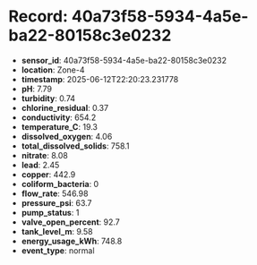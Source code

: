 # Record: 40a73f58-5934-4a5e-ba22-80158c3e0232

- **sensor_id**: 40a73f58-5934-4a5e-ba22-80158c3e0232
- **location**: Zone-4
- **timestamp**: 2025-06-12T22:20:23.231778
- **pH**: 7.79
- **turbidity**: 0.74
- **chlorine_residual**: 0.37
- **conductivity**: 654.2
- **temperature_C**: 19.3
- **dissolved_oxygen**: 4.06
- **total_dissolved_solids**: 758.1
- **nitrate**: 8.08
- **lead**: 2.45
- **copper**: 442.9
- **coliform_bacteria**: 0
- **flow_rate**: 546.98
- **pressure_psi**: 63.7
- **pump_status**: 1
- **valve_open_percent**: 92.7
- **tank_level_m**: 9.58
- **energy_usage_kWh**: 748.8
- **event_type**: normal